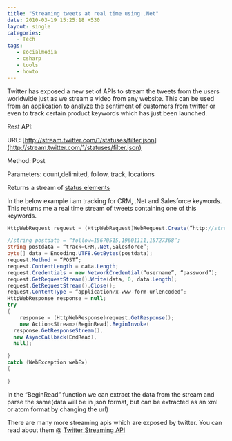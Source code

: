 ```yaml
---
title: "Streaming tweets at real time using .Net"
date: 2010-03-19 15:25:18 +530
layout: single
categories: 
   - Tech
tags:
   - socialmedia
   - csharp
   - tools
   - howto
---
```


Twitter has exposed a new set of APIs to stream the tweets from the users worldwide just as we stream a video from any website. This can be used from an application to analyze the sentiment of customers from twitter or even to track certain product keywords which has just been launched. 

Rest API:

URL: [http://stream.twitter.com/1/statuses/filter.json](http://stream.twitter.com/1/statuses/filter.json)

Method: Post

Parameters: count,delimited, follow, track, locations

Returns a stream of [status elements](http://apiwiki.twitter.com/Twitter-REST-API-Method:-statuses%C2%A0show)
 

In the below example i am tracking for CRM, .Net and Salesforce keywords. This returns me a real time stream of tweets containing one of this keywords.

```csharp
HttpWebRequest request = (HttpWebRequest)WebRequest.Create(“http://stream.twitter.com/1/statuses/filter.json&#8221;);

//string postdata = “follow=15670515,19601111,15727368”;
string postdata = “track=CRM,.Net,Salesforce”;
byte[] data = Encoding.UTF8.GetBytes(postdata);
request.Method = “POST”;
request.ContentLength = data.Length;
request.Credentials = new NetworkCredential(“username”, “password”);
request.GetRequestStream().Write(data, 0, data.Length);
request.GetRequestStream().Close();
request.ContentType = “application/x-www-form-urlencoded”;
HttpWebResponse response = null;
try
{
    response = (HttpWebResponse)request.GetResponse();
    new Action<Stream>(BeginRead).BeginInvoke(
  response.GetResponseStream(),
  new AsyncCallback(EndRead),
  null);

}
catch (WebException webEx)
{

}
```

In the “BeginRead” function we can extract the data from the stream and parse the same(data will be in json format, but can be extracted as an xml or atom format by changing the url)

There are many more streaming apis which are exposed by twitter. You can read about them @ [Twitter Streaming API](http://apiwiki.twitter.com/Streaming-API-Documentation)